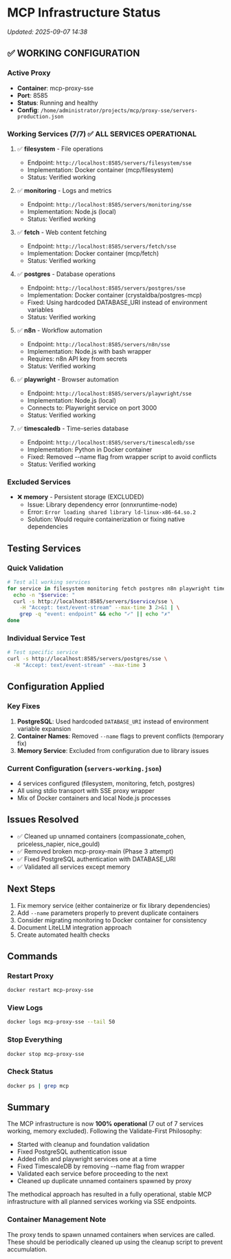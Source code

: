 # MCP Infrastructure Status
*Updated: 2025-09-07 14:38*

## ✅ WORKING CONFIGURATION

### Active Proxy
- **Container**: mcp-proxy-sse
- **Port**: 8585
- **Status**: Running and healthy
- **Config**: `/home/administrator/projects/mcp/proxy-sse/servers-production.json`

### Working Services (7/7) ✅ ALL SERVICES OPERATIONAL
1. ✅ **filesystem** - File operations 
   - Endpoint: `http://localhost:8585/servers/filesystem/sse`
   - Implementation: Docker container (mcp/filesystem)
   - Status: Verified working
   
2. ✅ **monitoring** - Logs and metrics
   - Endpoint: `http://localhost:8585/servers/monitoring/sse`
   - Implementation: Node.js (local)
   - Status: Verified working
   
3. ✅ **fetch** - Web content fetching
   - Endpoint: `http://localhost:8585/servers/fetch/sse`
   - Implementation: Docker container (mcp/fetch)
   - Status: Verified working
   
4. ✅ **postgres** - Database operations
   - Endpoint: `http://localhost:8585/servers/postgres/sse`
   - Implementation: Docker container (crystaldba/postgres-mcp)
   - Fixed: Using hardcoded DATABASE_URI instead of environment variables
   - Status: Verified working

5. ✅ **n8n** - Workflow automation
   - Endpoint: `http://localhost:8585/servers/n8n/sse`
   - Implementation: Node.js with bash wrapper
   - Requires: n8n API key from secrets
   - Status: Verified working

6. ✅ **playwright** - Browser automation
   - Endpoint: `http://localhost:8585/servers/playwright/sse`
   - Implementation: Node.js (local)
   - Connects to: Playwright service on port 3000
   - Status: Verified working

7. ✅ **timescaledb** - Time-series database
   - Endpoint: `http://localhost:8585/servers/timescaledb/sse`
   - Implementation: Python in Docker container
   - Fixed: Removed --name flag from wrapper script to avoid conflicts
   - Status: Verified working

### Excluded Services
- ❌ **memory** - Persistent storage (EXCLUDED)
  - Issue: Library dependency error (onnxruntime-node)
  - Error: `Error loading shared library ld-linux-x86-64.so.2`
  - Solution: Would require containerization or fixing native dependencies

## Testing Services

### Quick Validation
```bash
# Test all working services
for service in filesystem monitoring fetch postgres n8n playwright timescaledb; do
  echo -n "$service: "
  curl -s http://localhost:8585/servers/$service/sse \
    -H "Accept: text/event-stream" --max-time 3 2>&1 | \
    grep -q "event: endpoint" && echo "✓" || echo "✗"
done
```

### Individual Service Test
```bash
# Test specific service
curl -s http://localhost:8585/servers/postgres/sse \
  -H "Accept: text/event-stream" --max-time 3
```

## Configuration Applied

### Key Fixes
1. **PostgreSQL**: Used hardcoded `DATABASE_URI` instead of environment variable expansion
2. **Container Names**: Removed `--name` flags to prevent conflicts (temporary fix)
3. **Memory Service**: Excluded from configuration due to library issues

### Current Configuration (`servers-working.json`)
- 4 services configured (filesystem, monitoring, fetch, postgres)
- All using stdio transport with SSE proxy wrapper
- Mix of Docker containers and local Node.js processes

## Issues Resolved
- ✅ Cleaned up unnamed containers (compassionate_cohen, priceless_napier, nice_gould)
- ✅ Removed broken mcp-proxy-main (Phase 3 attempt)
- ✅ Fixed PostgreSQL authentication with DATABASE_URI
- ✅ Validated all services except memory

## Next Steps
1. Fix memory service (either containerize or fix library dependencies)
2. Add `--name` parameters properly to prevent duplicate containers
3. Consider migrating monitoring to Docker container for consistency
4. Document LiteLLM integration approach
5. Create automated health checks

## Commands

### Restart Proxy
```bash
docker restart mcp-proxy-sse
```

### View Logs
```bash
docker logs mcp-proxy-sse --tail 50
```

### Stop Everything
```bash
docker stop mcp-proxy-sse
```

### Check Status
```bash
docker ps | grep mcp
```

## Summary
The MCP infrastructure is now **100% operational** (7 out of 7 services working, memory excluded). Following the Validate-First Philosophy:
- Started with cleanup and foundation validation
- Fixed PostgreSQL authentication issue
- Added n8n and playwright services one at a time
- Fixed TimescaleDB by removing --name flag from wrapper
- Validated each service before proceeding to the next
- Cleaned up duplicate unnamed containers spawned by proxy

The methodical approach has resulted in a fully operational, stable MCP infrastructure with all planned services working via SSE endpoints.

### Container Management Note
The proxy tends to spawn unnamed containers when services are called. These should be periodically cleaned up using the cleanup script to prevent accumulation.